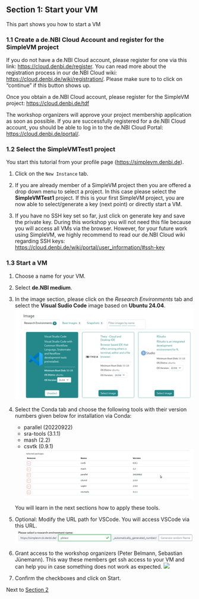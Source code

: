 ## Section 1: Start your VM

This part shows you how to start a VM


### 1.1 Create a de.NBI Cloud Account and register for the SimpleVM project

If you do not have a de.NBI Cloud account, please register for one
via this link: https://cloud.denbi.de/register.
You can read more about the registration process in our 
de.NBI Cloud wiki: https://cloud.denbi.de/wiki/registration/.
Please make sure to to click on “continue” if this button shows up.

Once you obtain a de.NBI Cloud account, please register for the SimpleVM project:
https://cloud.denbi.de/tdf

The workshop organizers will approve your project membership application as soon as possible.
If you are successfully registered for a de.NBI Cloud account,
you should be able to log in to the de.NBI Cloud Portal: https://cloud.denbi.de/portal/.

### 1.2 Select the SimpleVMTest1 project

You start this tutorial from your profile page (https://simplevm.denbi.de).

1. Click on the `New Instance` tab.

2. If you are already member of a SimpleVM project then you are offered a drop down menu to select
a project. In this case please select the **SimpleVMTest1** project. If this is
your first SimpleVM project, you are now able to select/generate a key (next point) or directly start a VM.

3. If you have no SSH key set so far, just click on generate key and save the
private key. During this workshop you will not need this file because 
you will access all VMs via the browser. However, for your future work using
SimpleVM, we highly recommend to read our de.NBI Cloud wiki regarding
SSH keys: https://cloud.denbi.de/wiki/portal/user_information/#ssh-key

### 1.3 Start a VM

1. Choose a name for your VM.
2. Select **de.NBI medium**.
3. In the image section, please click on the *Research Environments* tab 
   and select the **Visual Sudio Code** image based on **Ubuntu 24.04**.
   ![](./figures/resenv.png)
4. Select the Conda tab and choose the following tools with their version numbers given below for installation via Conda:
   * parallel (20220922)
   * sra-tools (3.1.1)
   * mash (2.2)
   * csvtk (0.9.1)
   ![](./figures/packages.png)
   
   You will learn in the next sections how to apply these tools.

5. Optional: Modify the URL path for VSCode. You will access VSCode via this URL.
   ![](./figures/resenv_url.png)
6. Grant access to the workshop organizers (Peter Belmann, Sebastian Jünemann).
   This way these members get ssh access to your VM and can help you in case
   something does not work as expected.
   ![](./figures/additional_users.png)
7. Confirm the checkboxes and click on Start.

Next to [Section 2](part2.md)
